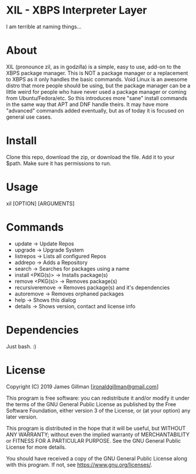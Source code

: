 # XIL - XBPS Interpreter Layer
I am terrible at naming things...

# About
XIL (pronounce zil, as in god*zil*la) is a simple, easy to use, add-on to the XBPS package manager.
This is NOT a package manager or a replacement to XBPS as it only handles the basic commands.
Void Linux is an awesome distro that more people should be using, but the package manager can be a little weird for people who have never used a package manager or coming from Ubuntu/Fedora/etc.
So this introduces more "sane" install commands in the same way that APT and DNF handle theirs.
It may have more "advanced" commands added eventually, but as of today it is focused on general use cases.

# Install
Clone this repo, download the zip, or download the file. Add it to your $path. Make sure it has permissions to run.

# Usage
xil [OPTION] [ARGUMENTS]

# Commands
- update            -> Update Repos
- upgrade           -> Upgrade System
- listrepos         -> Lists all configured Repos
- addrepo <ARGS>    -> Adds a Repository
- search <NAME>     -> Searches for packages using a name
- install <PKG(s)>  -> Installs package(s)
- remove <PKG(s)>   -> Removes package(s)
- recursiveremove   -> Removes package(s) and it's dependencies
- autoremove        -> Removes orphaned packages
- help              -> Shows this dialog
- details           -> Shows version, contact and license info

# Dependencies
Just bash. :)

# License

Copyright (C) 2019  James Gillman [jronaldgillman@gmail.com]

This program is free software: you can redistribute it and/or modify
it under the terms of the GNU General Public License as published by
the Free Software Foundation, either version 3 of the License, or
(at your option) any later version.

This program is distributed in the hope that it will be useful,
but WITHOUT ANY WARRANTY; without even the implied warranty of
MERCHANTABILITY or FITNESS FOR A PARTICULAR PURPOSE.  See the
GNU General Public License for more details.

You should have received a copy of the GNU General Public License
along with this program.  If not, see <https://www.gnu.org/licenses/>.
